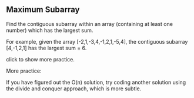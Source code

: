 

Maximum Subarray 
---


Find the contiguous subarray within an array (containing at least one number) which has the largest sum.


For example, given the array [-2,1,-3,4,-1,2,1,-5,4],
the contiguous subarray [4,-1,2,1] has the largest sum = 6.


click to show more practice.

More practice:

If you have figured out the O(n) solution, try coding another solution using the divide and conquer approach, which is more subtle.


